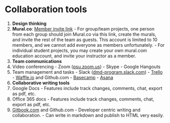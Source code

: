 # Collaboration tools

1. **Design thinking**
  1. **Mural.co**: [Member invite link](https://app.mural.co/invitation/team/dmd3007494?code=6c9320b6e2fe40b2b5f7bd0efed6a871&sender=msc2278195)
    - For group/team projects, one person from each group should join Mural.co via this link, create the murals, and invite the rest of the team as guests. This account is limited to 10 members, and we cannot add everyone as members unfortunately.
    - For individual student projects, you may create your own mural.com education account, and invite your instructor as a member.
2. **Team communications**
  1. Video conferencing
    - Zoom \([psu.zoom.us](https://psu.zoom.us)\)
    - Skype
    - Google Hangouts
  2. Team management and tasks
    - Slack \([dmd-program.slack.com](http://dmd-program.slack.com)\)
    - [Trello](https://trello.com)
    - [Waffle.io](https://waffle.io) and Github.com
    - [Basecamp](https://basecamp.com/)
    - [Asana](http://asana.com)
4. **Collaborative writing tools**
  1. Google Docs
    - Features include track changes, comments, chat, export as pdf, etc.
  3. Office 365 docs
    - Features include track changes, comments, chat, export as pdf, etc.
  5. [Gitbook.com](https://www.gitbook.com) and Github.com
    - Developer centric writing and collaboration.
    - Can write in markdown and publish to HTML very easily.



